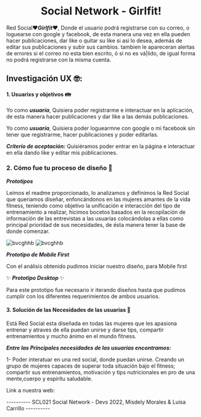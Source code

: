 <h1 align="center"> Social Network - Girlfit! </h1> 

Red Social:heart:***Girlfit***:heart:, Donde el usuario podrá registrarse con su correo, o loguearse con google y facebook, de esta manera una vez en ella pueden hacer publicaciones, dar like o quitar su like si asi lo desea, además de editar sus publicaciones y subir sus cambios.
tambien le apareceran alertas de errores si el correo no esta bien escrito, ó si no es vá|lido, de igual forma no podrá registrarse con la misma cuenta.

## Investigación UX :nerd_face:: 

#### 1. Usuarixs y objetivos :family:

Yo como ***usuaria***, Quisiera poder registrarme e interactuar en la aplicación, de esta manera hacer publicaciones y dar like a las demás publicaciones.

Yo como ***usuaria***, Quisiera poder loguearmne con google o mi facebook sin tener que registrarme, hacer publicaciones y poder editarlas.


***Criterio de aceptación:*** Quisiéramos poder entrar en la página e interactuar en ella dando like y editar mis públicaciones. 

### 2. Cómo fue tu proceso de diseño :art:

***Prototipos***

Leímos el readme proporcionado, lo analizamos y definimos la Red Social que queriamos diseñar, enfoncándonos en las mujeres amantes de la vida fitness, teniendo como objetivo la unificación e interacción del tipo de entrenamiento a realizar, hicimos bocetos basados en la recopilación de información de las entrevistas a las usuarias colocándolas a ellas como principal prioridad de sus necesidades, de ésta manera tener la base de donde comenzar.

![bvcghhb](assets/readme/prototipo1-sc.jpg)
![bvcghhb](assets/readme/prototipo2-sc.jpg)


***Prototipo de Mobile First***

Con el análisis obtenido pudimos iniciar nuestro diseño, para Mobile first 

 :sparkles: ***Prototipo Desktop*** :sparkles:

 Para este prototipo fue necesario ir iterando diseños hasta que pudimos cumplir con los diferentes requerimientos de ambos usuarios. 

 
#### 3. Solución de las Necesidades de las usuarias :thinking:
Está Red Social esta diseñada en todas las mujeres que les apasiona entrenar y atraves de ella puedan unirse y darse tips, compartir entrenamientos y mucho ánimo en el mundo fitness.

***Entre las Principales necesidades de las usuarias encontramos:***

1- Poder interatuar en una red social, donde puedan unirse. Creando un grupo de mujeres capaces de superar toda situación bajo el fitness; compartir sus entrenamientos, motivación y tips nutricionales en pro de una mente,cuerpo y espirítu saludable.


Link a nuestra web:



---------- SCL021 Social Network - Devs 2022, Misdely Morales & Luisa Carrillo ----------